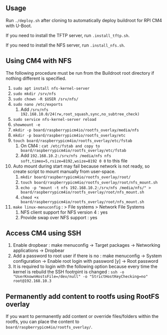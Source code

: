 ## Usage
Run `./deploy.sh` after cloning to automatically deploy buildroot for RPI CM4 with U-Boot.

If you need to install the TFTP server, run `.install_tftp.sh`.

If you need to install the NFS server, run `.install_nfs.sh`.

## Using CM4 with NFS
The following procedure must be run from the Buildroot root directory if nothing different is specified.

1. `sudo apt install nfs-kernel-server`
2. `sudo mkdir /srv/nfs`
3. `sudo chown -R $USER /srv/nfs/`
4. `sudo nano /etc/exports`
    1. Add `/srv/nfs 192.168.10.0/24(rw,root_squash,sync,no_subtree_check)`
5. `sudo service nfs-kernel-server reload`
6. `showmount -e`
7. `mkdir -p board/raspberrypicm4io/rootfs_overlay/media/nfs`
8. `mkdir -p board/raspberrypicm4io/rootfs_overlay/etc`
9. `touch board/raspberrypicm4io/rootfs_overlay/etc/fstab`
    1. On CM4 : `cat /etc/fstab and copy to board/raspberrypicm4io/rootfs_overlay/etc/fstab`
    2. Add `192.168.10.2:/srv/nfs /media/nfs nfs soft,timeo=5,rsize=8192,wsize=8192 0 0` to this file
10. Auto mount during start may fail because network is not ready, so create script to mount manually from user-space.
    1. `mkdir board/raspberrypicm4io/rootfs_overlay/root/`
    2. `touch board/raspberrypicm4io/rootfs_overlay/root/nfs_mount.sh`
    3. `echo -p "mount -t nfs 192.168.10.2:/srv/nfs /media/nfs/" > board/raspberrypicm4io/rootfs_overlay/root/nfs_mount.sh`
    4. `chmod +x board/raspberrypicm4io/rootfs_overlay/root/nfs_mount.sh`
11. `make linux-menuconfig` : > File systems > Network File Systems
    1. NFS client support for NFS version 4 : yes
    2. Provide swap over NFS support : yes

## Access CM4 using SSH

1. Enable dropbear : make menuconfig → Target packages → Networking applications → Dropbear
2. Add a password to root user if there is no : make menuconfig → System configuration → Enable root login with password [y] → Root password
3. It is required to login with the following option because every time the kernel is rebuild the SSH footrpint is changed : `ssh -o "UserKnownHostsFile=/dev/null" -o "StrictHostKeyChecking=no" root@192.168.10.3`

## Permanently add content to rootfs using RootFS overlay

If you want to permanently add content or override files/folders within the rootfs, you can place the content to `board/raspberrypicm4io/rootfs_overlay/`.
